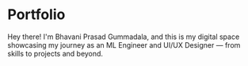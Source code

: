 # Portfolio
Hey there! I'm Bhavani Prasad Gummadala, and this is my digital space showcasing my journey as an ML Engineer and UI/UX Designer — from skills to projects and beyond.
